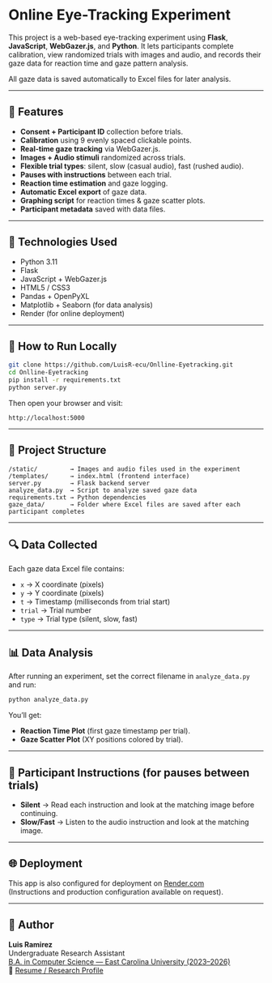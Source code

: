 
# Online Eye-Tracking Experiment

This project is a web-based eye-tracking experiment using **Flask**, **JavaScript**, **WebGazer.js**, and **Python**. It lets participants complete calibration, view randomized trials with images and audio, and records their gaze data for reaction time and gaze pattern analysis.

All gaze data is saved automatically to Excel files for later analysis.

---

## 🔬 Features

- **Consent + Participant ID** collection before trials.
- **Calibration** using 9 evenly spaced clickable points.
- **Real-time gaze tracking** via WebGazer.js.
- **Images + Audio stimuli** randomized across trials.
- **Flexible trial types**: silent, slow (casual audio), fast (rushed audio).
- **Pauses with instructions** between each trial.
- **Reaction time estimation** and gaze logging.
- **Automatic Excel export** of gaze data.
- **Graphing script** for reaction times & gaze scatter plots.
- **Participant metadata** saved with data files.

---

## 🧠 Technologies Used

- Python 3.11
- Flask
- JavaScript + WebGazer.js
- HTML5 / CSS3
- Pandas + OpenPyXL
- Matplotlib + Seaborn (for data analysis)
- Render (for online deployment)

---

## 🚀 How to Run Locally

```bash
git clone https://github.com/LuisR-ecu/Onlline-Eyetracking.git
cd Onlline-Eyetracking
pip install -r requirements.txt
python server.py
```

Then open your browser and visit:
```
http://localhost:5000
```

---

## 📁 Project Structure

```
/static/         → Images and audio files used in the experiment  
/templates/      → index.html (frontend interface)  
server.py        → Flask backend server  
analyze_data.py  → Script to analyze saved gaze data  
requirements.txt → Python dependencies  
gaze_data/       → Folder where Excel files are saved after each participant completes
```

---

## 🔍 Data Collected

Each gaze data Excel file contains:

- `x` → X coordinate (pixels)
- `y` → Y coordinate (pixels)
- `t` → Timestamp (milliseconds from trial start)
- `trial` → Trial number
- `type` → Trial type (silent, slow, fast)

---

## 📊 Data Analysis

After running an experiment, set the correct filename in `analyze_data.py` and run:

```bash
python analyze_data.py
```

You’ll get:

- **Reaction Time Plot** (first gaze timestamp per trial).
- **Gaze Scatter Plot** (XY positions colored by trial).

---

## 📝 Participant Instructions (for pauses between trials)

- **Silent** → Read each instruction and look at the matching image before continuing.
- **Slow/Fast** → Listen to the audio instruction and look at the matching image.

---

## 🌐 Deployment

This app is also configured for deployment on [Render.com](https://render.com)  
(Instructions and production configuration available on request).

---

## 👤 Author

**Luis Ramirez**  
Undergraduate Research Assistant  
[B.A. in Computer Science — East Carolina University (2023–2026)](https://github.com/LuisR-ecu)  
📄 [Resume / Research Profile](www.linkedin.com/in/ramirez-luis-hernandez)
